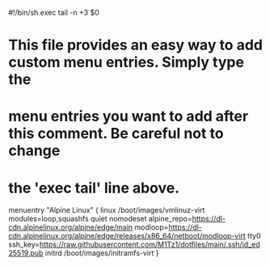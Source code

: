 #!/bin/sh
exec tail -n +3 $0
# This file provides an easy way to add custom menu entries.  Simply type the
# menu entries you want to add after this comment.  Be careful not to change
# the 'exec tail' line above.
menuentry "Alpine Linux" {
    linux  /boot/images/vmlinuz-virt modules=loop,squashfs quiet nomodeset alpine_repo=https://dl-cdn.alpinelinux.org/alpine/edge/main modloop=https://dl-cdn.alpinelinux.org/alpine/edge/releases/x86_64/netboot/modloop-virt tty0 ssh_key=https://raw.githubusercontent.com/M1Tz1/dotfiles/main/.ssh/id_ed25519.pub
    initrd /boot/images/initramfs-virt
}

